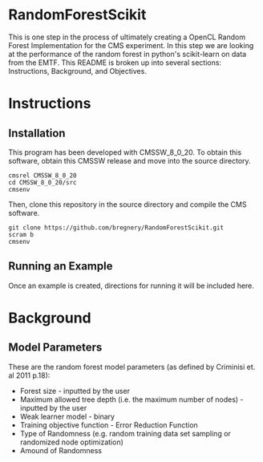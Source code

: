 # RandomForestScikit

This is one step in the process of ultimately creating a OpenCL Random Forest Implementation for the CMS experiment.
In this step we are looking at the performance of the random forest in python's scikit-learn on data from the EMTF.
This README is broken up into several sections: Instructions, Background, and Objectives.

Instructions
============

Installation
------------

This program has been developed with CMSSW_8_0_20. To obtain this software, obtain this CMSSW release and move into the source
directory. 

    cmsrel CMSSW_8_0_20
    cd CMSSW_8_0_20/src
    cmsenv

Then, clone this repository in the source directory and compile the CMS software.

    git clone https://github.com/bregnery/RandomForestScikit.git
    scram b
    cmsenv

Running an Example
------------------

Once an example is created, directions for running it will be included here.

Background
==========

Model Parameters
----------------

These are the random forest model parameters (as defined by Criminisi et. al 2011 p.18):

 * Forest size - inputted by the user
 * Maximum allowed tree depth (i.e. the maximum number of nodes) - inputted by the user
 * Weak learner model - binary
 * Training objective function - Error Reduction Function
 * Type of Randomness (e.g. random training data set sampling or randomized node optimization)
 * Amound of Randomness
